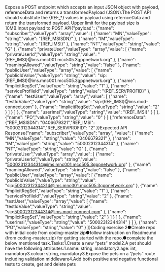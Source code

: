Expose a POST endpoint which accepts an input JSON object with payload, referenceData and returns a transformedPayload (JSON).The POST API should substitute the {REF\_\*} values in payload using refernceData and return the transformed payload. Upper limit for the payload size is 10MB.Input payload to POST API{"payload": {"name": "subscriber","valueType": "array","value": [ {"name": "MN","valueType": "string","value": "{REF_MSISDN}" }, {"name": "IM","valueType": "string","value": "{REF_IMSI}" }, {"name": "NT","valueType": "string","value": "G" }, {"name": "privateUser","valueType": "array","value": [ {"name": "privateUserId","valueType": "string","value": "{REF_IMSI}@ims.mnc001.mcc505.3gppnetwork.org" }, {"name": "roamingAllowed","valueType": "string","value": "false" }, {"name": "publicUser","valueType": "array","value": [
{"name": "publicIdValue","valueType": "string","value": "sip:{REF_IMSI}@ims.mnc001.mcc505.3gppnetwork.org" }, {"name": "implicitRegSet","valueType": "string","value": "1" }, {"name": "serviceProfileId","valueType": "string","value": "{REF_SERVPROFID}" }, {"name": "testUser","valueType": "array","value": [ {"name": "testIdValue","valueType": "string","value": "sip:{REF_IMSI}@ims.mod-connect.com" }, {"name": "implicitRegSet","valueType": "string","value": "2" } ] } ] }, {"name": "userImsi","valueType": "string","value": "{REF_IMSI}" } ] }, {"name": "PO","valueType": "string","value": "0" } ] },"referenceData": {"REF_MSISDN": "0406679321","REF_IMSI": "50002312344314","REF_SERVPROFID": "2" }}Expected API Response{"name": "subscriber","valueType": "array",
"value": [ {"name": "MN","valueType": "string","value": "0406679321" }, {"name": "IM","valueType": "string","value": "50002312344314" }, {"name": "NT","valueType": "string","value": "G" }, {"name": "privateUser","valueType": "array","value": [ {"name": "privateUserId","valueType": "string","value": "50002312344314@ims.mnc001.mcc505.3gppnetwork.org" }, {"name": "roamingAllowed","valueType": "string","value": "false" }, {"name": "publicUser","valueType": "array","value": [ {"name": "publicIdValue","valueType": "string","value": "sip:50002312344314@ims.mnc001.mcc505.3gppnetwork.org" }, {"name": "implicitRegSet","valueType": "string","value": "1" }, {"name": "serviceProfileId","valueType": "string","value": "2" }, {"name": "testUser","valueType": "array","value": [ {"name": "testIdValue","valueType": "string","value": "sip:50002312344314@ims.mod-connect.com" },
{"name": "implicitRegSet","valueType": "string","value": "2" } ] } ] }, {"name": "userImsi","valueType": "string","value": "50002312344314" } ] }, {"name": "PO","valueType": "string","value": "0" } ]}Coding exercise 2●Create repo with initial code from coding-master.zip●follow instruction on Readme.md (from coding-master.zip) for getting started with the repo.●complete the below mentioned task.Tasks:1.Create a new “pets” model2.A pet should have the following attributes:1.name: string, mandatory2.age: int, mandatory3.colour: string, mandatory3.Expose the pets on a “/pets” route including validation middleware4.Add both positive and negative functional tests to create, get and delete pets
